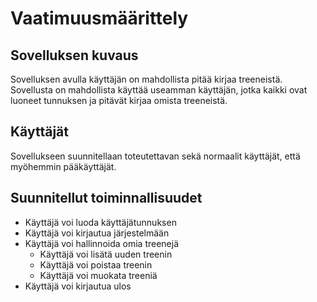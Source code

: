 # Vaatimuusmäärittely


## Sovelluksen kuvaus

Sovelluksen avulla käyttäjän on mahdollista pitää kirjaa treeneistä. Sovellusta on mahdollista käyttää useamman 
käyttäjän, jotka kaikki ovat luoneet tunnuksen ja pitävät kirjaa omista treeneistä.

## Käyttäjät

Sovellukseen suunnitellaan toteutettavan sekä normaalit käyttäjät, että myöhemmin pääkäyttäjät. 

## Suunnitellut toiminnallisuudet

- Käyttäjä voi luoda käyttäjätunnuksen
- Käyttäjä voi kirjautua järjestelmään
- Käyttäjä voi hallinnoida omia treenejä 
	- Käyttäjä voi lisätä uuden treenin
	- Käyttäjä voi poistaa treenin
	- Käyttäjä voi muokata treeniä
- Käyttäjä voi kirjautua ulos

